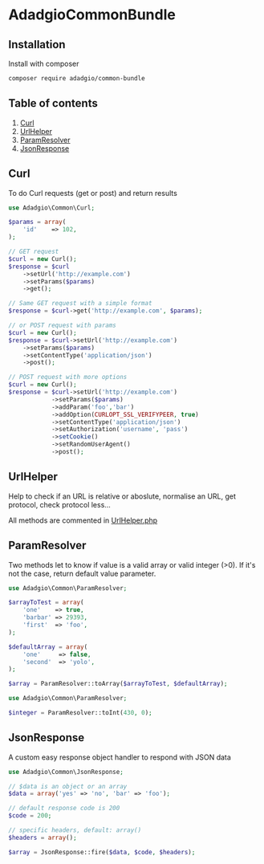 # AdadgioCommonBundle

## Installation

Install with composer

```bash
composer require adadgio/common-bundle
```

## Table of contents

1. [Curl](#curl)
2. [UrlHelper](#urlhelper)
3. [ParamResolver](#param-resolver)
4. [JsonResponse](#json-response)

## <a name="curl"></a>Curl

To do Curl requests (get or post) and return results

```php
use Adadgio\Common\Curl;

$params = array(
    'id'    => 102,
);

// GET request
$curl = new Curl();
$response = $curl
    ->setUrl('http://example.com')
    ->setParams($params)
    ->get();

// Same GET request with a simple format
$response = $curl->get('http://example.com', $params);

// or POST request with params
$curl = new Curl();
$response = $curl->setUrl('http://example.com')
    ->setParams($params)
    ->setContentType('application/json')
    ->post();

// POST request with more options
$curl = new Curl();
$response = $curl->setUrl('http://example.com')
            ->setParams($params)
            ->addParam('foo','bar')
            ->addOption(CURLOPT_SSL_VERIFYPEER, true)
            ->setContentType('application/json')
            ->setAuthorization('username', 'pass')
            ->setCookie()
            ->setRandomUserAgent()
            ->post();
```

## <a name="urlhelper"></a>UrlHelper

Help to check if an URL is relative or aboslute, normalise an URL, get protocol, check protocol less...

All methods are commented in [UrlHelper.php](UrlHelper.php)


## <a name="param-resolver"></a>ParamResolver

Two methods let to know if value is a valid array or valid integer (>0). If it's not the case, return default value parameter.

```php
use Adadgio\Common\ParamResolver;

$arrayToTest = array(
    'one'    => true,
    'barbar' => 29393,
    'first'  => 'foo',
);

$defaultArray = array(
    'one'     => false,
    'second'  => 'yolo',
);

$array = ParamResolver::toArray($arrayToTest, $defaultArray);
```

```php
use Adadgio\Common\ParamResolver;

$integer = ParamResolver::toInt(430, 0);
```

## <a name="json-response"></a>JsonResponse

A custom easy response object handler to respond with JSON data

```php
use Adadgio\Common\JsonResponse;

// $data is an object or an array
$data = array('yes' => 'no', 'bar' => 'foo');

// default response code is 200
$code = 200;

// specific headers, default: array()
$headers = array();

$array = JsonResponse::fire($data, $code, $headers);
```
